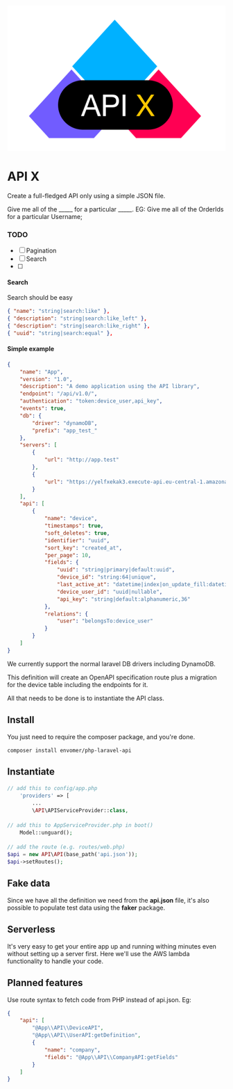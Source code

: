 ![Logo](logo.png)



# API X

Create a full-fledged API only using a simple JSON file.


Give me all of the _____ for a particular _____.
EG: Give me all of the OrderIds for a particular Username;

### TODO
- [ ] Pagination
- [ ] Search
- [ ] 

#### Search
Search should be easy

```json
{ "name": "string|search:like" },
{ "description": "string|search:like_left" },
{ "description": "string|search:like_right" },
{ "uuid": "string|search:equal" },
```

#### Simple example
```json
{
    "name": "App",
    "version": "1.0",
    "description": "A demo application using the API library",
    "endpoint": "/api/v1.0/",
    "authentication": "token:device_user,api_key",
    "events": true,
    "db": {
        "driver": "dynamoDB",
        "prefix": "app_test_"
    },
    "servers": [
        {
            "url": "http://app.test"
        },
        {
            "url": "https://yelfxekak3.execute-api.eu-central-1.amazonaws.com/dev"
        }
    ],
    "api": [
        {
            "name": "device",
            "timestamps": true,
            "soft_deletes": true,
            "identifier": "uuid",
            "sort_key": "created_at",
            "per_page": 10,
            "fields": {
                "uuid": "string|primary|default:uuid",
                "device_id": "string:64|unique",
                "last_active_at": "datetime|index|on_update_fill:datetime",
                "device_user_id": "uuid|nullable",
                "api_key": "string|default:alphanumeric,36"
            },
            "relations": {
                "user": "belongsTo:device_user"
            }
        }
    ]
}
```

We currently support the normal laravel DB drivers including DynamoDB.

This definition will create an OpenAPI specification route plus a
migration for the device table including the endpoints for it.

All that needs to be done is to instantiate the API class.

## Install

You just need to require the composer package, and you're done.

```shell script
composer install envomer/php-laravel-api
```

## Instantiate
```php
// add this to config/app.php
    'providers' => [
        ...
        \API\APIServiceProvider::class,

// add this to AppServiceProvider.php in boot()
    Model::unguard();

// add the route (e.g. routes/web.php)
$api = new API\API(base_path('api.json'));
$api->setRoutes();
``` 

## Fake data

Since we have all the definition we need from the **api.json** file, it's also possible
to populate test data using the **faker** package.

## Serverless

It's very easy to get your entire app up and running withing minutes even without
setting up a server first. Here we'll use the AWS lambda functionality to handle
your code.

## Planned features

Use route syntax to fetch code from PHP instead of api.json. Eg:

```json
{
    "api": [
        "@App\\API\\DeviceAPI",
        "@App\\API\\UserAPI:getDefinition",
        {
            "name": "company",
            "fields": "@App\\API\\CompanyAPI:getFields"
        }
    ]
}
```

 

